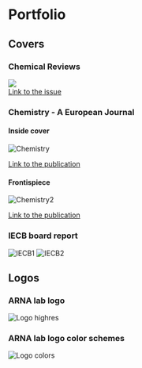 # Portfolio

## Covers

### Chemical Reviews

<img src="https://github.com/EricLarG4/Portfolio/blob/master/images/Cover-ChemRev.jpg">
<br>
<a href="https://pubs.acs.org/toc/chreay/119/10">Link to the issue</a>

### Chemistry - A European Journal

#### Inside cover

![Chemistry](https://github.com/EricLarG4/Portfolio/blob/master/images/Cover_chemistry.jpg)

[Link to the publication](https://chemistry-europe.onlinelibrary.wiley.com/doi/10.1002/chem.201490019)

#### Frontispiece

![Chemistry2](https://github.com/EricLarG4/Portfolio/blob/master/images/Frontispiece-chemistry.png)

[Link to the publication](https://chemistry-europe.onlinelibrary.wiley.com/doi/full/10.1002/chem.201203710)

### IECB board report

![IECB1](https://github.com/EricLarG4/Portfolio/blob/master/images/Cover_IECB_board_part1.png)
![IECB2](https://github.com/EricLarG4/Portfolio/blob/master/images/Cover_IECB_board_part2.png)

## Logos

### ARNA lab logo

![Logo highres](https://github.com/EricLarG4/Portfolio/blob/master/images/Logo_ARNA-lowres.png)

### ARNA lab logo color schemes

![Logo colors](https://github.com/EricLarG4/Portfolio/blob/master/images/Logo_ARNA-color_schemes.png)
